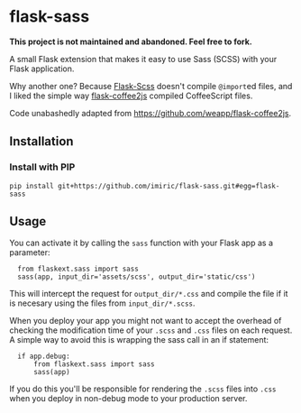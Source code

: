 flask-sass
==========

**This project is not maintained and abandoned. Feel free to fork.**

A small Flask extension that makes it easy to use Sass (SCSS) with your Flask application.

Why another one? Because [Flask-Scss](https://bitbucket.org/bcarlin/flask-scss) doesn't
compile ``@import``ed files, and I liked the simple way [flask-coffee2js](https://github.com/weapp/flask-coffee2js)
compiled CoffeeScript files.

Code unabashedly adapted from https://github.com/weapp/flask-coffee2js.


## Installation

### Install with PIP

    pip install git+https://github.com/imiric/flask-sass.git#egg=flask-sass


## Usage

You can activate it by calling the ``sass`` function with your Flask app as a parameter:

      from flaskext.sass import sass
      sass(app, input_dir='assets/scss', output_dir='static/css')

This will intercept the request for ``output_dir/*.css`` and compile the file if it is
necesary using the files from ``input_dir/*.scss``.

When you deploy your app you might not want to accept the overhead of checking
the modification time of your ``.scss`` and ``.css`` files on each request. A
simple way to avoid this is wrapping the sass call in an if statement:

      if app.debug:
          from flaskext.sass import sass
          sass(app)
          
If you do this you'll be responsible for rendering the ``.scss`` files into
``.css`` when you deploy in non-debug mode to your production server.
